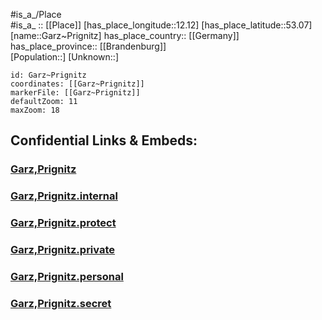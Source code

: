 ﻿---
location: [53.07,12.12] 
mapzoom: [7,12] 
mapmarker: city 
type: City
tags:
- geo/City


SpocWebEntityId: 30368
isDeleted: false
confidential: public

---
#is_a_/Place  
#is_a_ :: [[Place]] 
[has_place_longitude::12.12] 
[has_place_latitude::53.07] 
[name::Garz~Prignitz] 
has_place_country:: [[Germany]]  
has_place_province:: [[Brandenburg]]  
[Population::] 
[Unknown::] 


```leaflet
id: Garz~Prignitz
coordinates: [[Garz~Prignitz]] 
markerFile: [[Garz~Prignitz]] 
defaultZoom: 11 
maxZoom: 18
```


## Confidential Links & Embeds: 

### [Garz,Prignitz](/_public/Earth/Continent/Europe/Europe~Central/Germany/Germany~East/Brandenburg/counties~Brandenburg/Prignitz/cities~Prignitz/Plattenburg/Garz,Prignitz.md) 

### [Garz,Prignitz.internal](/_internal/Earth/Continent/Europe/Europe~Central/Germany/Germany~East/Brandenburg/counties~Brandenburg/Prignitz/cities~Prignitz/Plattenburg/Garz,Prignitz.internal.md) 

### [Garz,Prignitz.protect](/_protect/Earth/Continent/Europe/Europe~Central/Germany/Germany~East/Brandenburg/counties~Brandenburg/Prignitz/cities~Prignitz/Plattenburg/Garz,Prignitz.protect.md) 

### [Garz,Prignitz.private](/_private/Earth/Continent/Europe/Europe~Central/Germany/Germany~East/Brandenburg/counties~Brandenburg/Prignitz/cities~Prignitz/Plattenburg/Garz,Prignitz.private.md) 

### [Garz,Prignitz.personal](/_personal/Earth/Continent/Europe/Europe~Central/Germany/Germany~East/Brandenburg/counties~Brandenburg/Prignitz/cities~Prignitz/Plattenburg/Garz,Prignitz.personal.md) 

### [Garz,Prignitz.secret](/_secret/Earth/Continent/Europe/Europe~Central/Germany/Germany~East/Brandenburg/counties~Brandenburg/Prignitz/cities~Prignitz/Plattenburg/Garz,Prignitz.secret.md) 
